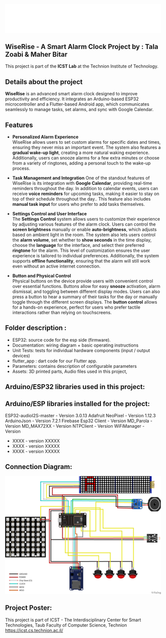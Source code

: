 ![WiseRise](https://github.com/talazoabi/SmartAlarmClock_W25/blob/main/Assets/gif_wiserise.gif)

## WiseRise - A Smart Alarm Clock Project by :  Tala Zoabi & Maher Bitar
This project is part of the **ICST Lab** at the Technion Institute of Technology.
  
## Details about the project
**WiseRise** is an advanced smart alarm clock designed to improve productivity and efficiency. It integrates an Arduino-based ESP32 microcontroller and a Flutter-based Android app, which communicates seamlessly to manage tasks, set alarms, and sync with Google Calendar.

## Features
- **Personalized Alarm Experience**  
   WiseRise allows users to set custom alarms for specific dates and times, ensuring they never miss an important event. The system also features a **gradual wake-up light**, creating a more natural waking experience. Additionally, users can snooze alarms for a few extra minutes or choose from a variety of ringtones, adding a personal touch to the wake-up process. 

- **Task Management and Integration**
   One of the standout features of WiseRise is its integration with **Google Calendar**, providing real-time reminders throughout the day. In addition to calendar events, users can receive **voice reminders** for upcoming tasks, making it easier to stay on top of their schedule throughout the day.. This feature also includes **manual task input** for users who prefer to add tasks themselves.

- **Settings Control and User Interface**  
   The **Settings Control** system allows users to customize their experience by adjusting various features of the alarm clock. Users can control the **screen brightness** manually or enable **auto-brightness**, which adjusts based on ambient light in the room. The system also lets users control the **alarm volume**, set whether to **show seconds** in the time display, choose the **language** for the interface, and select their preferred **ringtone** for the alarm. This level of customization ensures the user experience is tailored to individual preferences.  Additionally, the system supports **offline functionality**, ensuring that the alarm will still work even without an active internet connection.

- **Button and Physical Control**  
   Physical buttons on the device provide users with convenient control over essential functions. Buttons allow for easy **snooze** activation, alarm dismissal, and toggling between different display modes. Users can also press a button to hear a summary of their tasks for the day or manually toggle through the different screen displays. The **button control** allows for a hands-on experience, perfect for users who prefer tactile interactions rather than relying on touchscreens.
 
## Folder description :
* ESP32: source code for the esp side (firmware).
* Documentation: wiring diagram + basic operating instructions
* Unit Tests: tests for individual hardware components (input / output devices)
* flutter_app : dart code for our Flutter app.
* Parameters: contains description of configurable parameters 
* Assets: 3D printed parts, Audio files used in this project, 

## Arduino/ESP32 libraries used in this project:
## Arduino/ESP libraries installed for the project:
ESP32-audioI2S-master - Version 3.0.13
Adafruit NeoPixel - Version 1.12.3
ArduinoJson - Version 7.2.1
Firebase Esp32 Client - Version 
MD_Parola - Version
MD_MAX72XX - Version
NTPClient - Version
WiFiManager - Version


* XXXX - version XXXXX
* XXXX - version XXXXX
* XXXX - version XXXXX

## Connection Diagram:
![WiseRise](https://github.com/talazoabi/SmartAlarmClock_W25/blob/main/Documentation/ConnectionDiagram.png)
## Project Poster:
 
This project is part of ICST - The Interdisciplinary Center for Smart Technologies, Taub Faculty of Computer Science, Technion
https://icst.cs.technion.ac.il/
